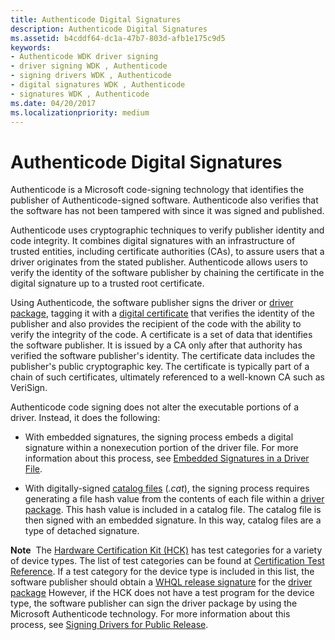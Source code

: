 ```yaml
---
title: Authenticode Digital Signatures
description: Authenticode Digital Signatures
ms.assetid: b4cddf64-dc1a-47b7-803d-afb1e175c9d5
keywords:
- Authenticode WDK driver signing
- driver signing WDK , Authenticode
- signing drivers WDK , Authenticode
- digital signatures WDK , Authenticode
- signatures WDK , Authenticode
ms.date: 04/20/2017
ms.localizationpriority: medium
---
```


# Authenticode Digital Signatures


Authenticode is a Microsoft code-signing technology that identifies the publisher of Authenticode-signed software. Authenticode also verifies that the software has not been tampered with since it was signed and published.

Authenticode uses cryptographic techniques to verify publisher identity and code integrity. It combines digital signatures with an infrastructure of trusted entities, including certificate authorities (CAs), to assure users that a driver originates from the stated publisher. Authenticode allows users to verify the identity of the software publisher by chaining the certificate in the digital signature up to a trusted root certificate.

Using Authenticode, the software publisher signs the driver or [driver package](driver-packages.md), tagging it with a [digital certificate](digital-certificates.md) that verifies the identity of the publisher and also provides the recipient of the code with the ability to verify the integrity of the code. A certificate is a set of data that identifies the software publisher. It is issued by a CA only after that authority has verified the software publisher's identity. The certificate data includes the publisher's public cryptographic key. The certificate is typically part of a chain of such certificates, ultimately referenced to a well-known CA such as VeriSign.

Authenticode code signing does not alter the executable portions of a driver. Instead, it does the following:

-   With embedded signatures, the signing process embeds a digital signature within a nonexecution portion of the driver file. For more information about this process, see [Embedded Signatures in a Driver File](embedded-signatures-in-a-driver-file.md).

-   With digitally-signed [catalog files](catalog-files.md) (*.cat*), the signing process requires generating a file hash value from the contents of each file within a [driver package](driver-packages.md). This hash value is included in a catalog file. The catalog file is then signed with an embedded signature. In this way, catalog files are a type of detached signature.

**Note**  The [Hardware Certification Kit (HCK)](http://go.microsoft.com/fwlink/p/?linkid=227016) has test categories for a variety of device types. The list of test categories can be found at [Certification Test Reference](https://msdn.microsoft.com/library/windows/hardware/hh998741). If a test category for the device type is included in this list, the software publisher should obtain a [WHQL release signature](whql-release-signature.md) for the [driver package](driver-packages.md) However, if the HCK does not have a test program for the device type, the software publisher can sign the driver package by using the Microsoft Authenticode technology. For more information about this process, see [Signing Drivers for Public Release](signing-drivers-for-public-release.md).

 

 

 





